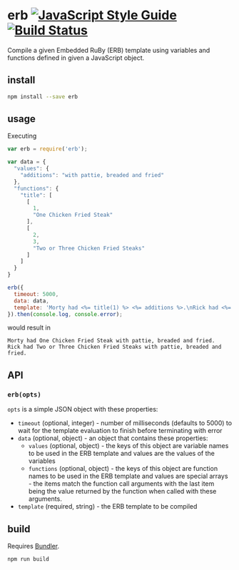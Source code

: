 # erb [![JavaScript Style Guide](https://img.shields.io/badge/code_style-standard-brightgreen.svg)](https://standardjs.com) [![Build Status](https://travis-ci.org/wix/erb.svg?branch=master)](https://travis-ci.org/wix/erb)

Compile a given Embedded RuBy (ERB) template using variables and functions defined in given a JavaScript object.

## install

```bash
npm install --save erb
```

## usage

Executing

```javascript
var erb = require('erb');

var data = {
  "values": {
    "additions": "with pattie, breaded and fried"
  },
  "functions": {
    "title": [
      [
        1,
        "One Chicken Fried Steak"
      ],
      [
        2,
        3,
        "Two or Three Chicken Fried Steaks"
      ]
    ]
  }
}

erb({
  timeout: 5000,
  data: data,
  template: 'Morty had <%= title(1) %> <%= additions %>.\nRick had <%= title(2, 3) %> <%= additions %>.'
}).then(console.log, console.error);
```

would result in

```
Morty had One Chicken Fried Steak with pattie, breaded and fried.
Rick had Two or Three Chicken Fried Steaks with pattie, breaded and fried.
```

## API

### `erb(opts)`

`opts` is a simple JSON object with these properties:

* `timeout` (optional, integer) - number of milliseconds (defaults to 5000) to wait for the template evaluation to finish before terminating with error
* `data` (optional, object) - an object that contains these properties:
  * `values` (optional, object) - the keys of this object are variable names to be used in the ERB template and values are the values of the variables
  * `functions` (optional, object) - the keys of this object are function names to be used in the ERB template and values are special arrays - the items match the function call arguments with the last item being the value returned by the function when called with these arguments.
* `template` (required, string) - the ERB template to be compiled

## build

Requires [Bundler](http://bundler.io/).

```bash
npm run build
```